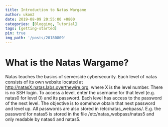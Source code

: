 ```yaml
---
title: Introduction to Natas Wargame
author: ukom2
date: 2019-08-09 20:55:00 +0800
categories: [Blogging, Tutorial]
tags: [getting-started]
pin: true
img_path: '/posts/20180809'
---
```


# What is the Natas Wargame?

Natas teaches the basics of serverside cybersecurity. Each level of natas consists of its own website located at http://natasX.natas.labs.overthewire.org, where X is the level number. There is no SSH login. To access a level, enter the username for that level (e.g. natas0 for level 0) and its password. Each level has access to the password of the next level. The objective is to somehow obtain that next password and level up. All passwords are also stored in /etc/natas_webpass/. E.g. the password for natas5 is stored in the file /etc/natas_webpass/natas5 and only readable by natas4 and natas5.

